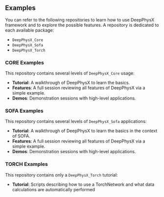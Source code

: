 ## Examples

You can refer to the following repositories to learn how to use DeepPhysX framework and to explore the possible 
features.
A repository is dedicated to each available package:
* `DeepPhysX_Core`
* `DeepPhysX_Sofa`
* `DeepPhysX_Torch`


### CORE Examples

This repository contains several levels of `DeepPhysX_Core` usage:
* **Tutorial**: A walkthrough of DeepPhysX to learn the basics.
* **Features**: A full session reviewing all features of DeepPhysX via a simple example.
* **Demos**: Demonstration sessions with high-level applications.


### SOFA Examples

This repository contains several levels of `DeepPhysX_Sofa` applications:
* **Tutorial**: A walkthrough of DeepPhysX to learn the basics in the context of SOFA.
* **Features**: A full session reviewing all features of DeepPhysX via a simple example.
* **Demos**: Demonstration sessions with high-level applications.


### TORCH Examples

This repository contains only a `DeepPhysX_Torch` tutorial:
* **Tutorial**: Scripts describing how to use a TorchNetwork and what data calculations are automatically performed

